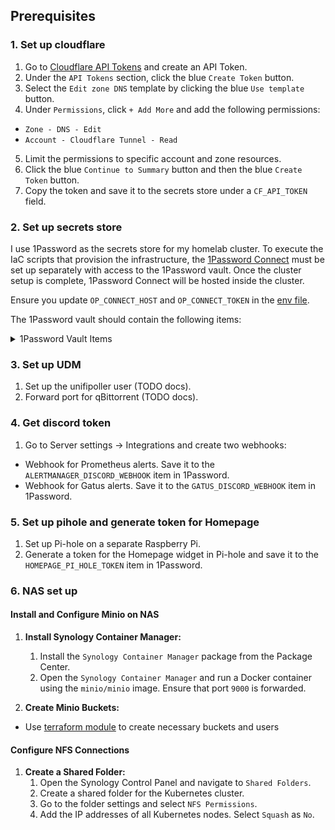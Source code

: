 ## Prerequisites

### 1. Set up cloudflare
1. Go to [Cloudflare API Tokens](https://dash.cloudflare.com/profile/api-tokens) and create an API Token.
2. Under the `API Tokens` section, click the blue `Create Token` button.
3. Select the `Edit zone DNS` template by clicking the blue `Use template` button.
4. Under `Permissions`, click `+ Add More` and add the following permissions:
  - `Zone - DNS - Edit`
  - `Account - Cloudflare Tunnel - Read`
5. Limit the permissions to specific account and zone resources.
6. Click the blue `Continue to Summary` button and then the blue `Create Token` button.
7. Copy the token and save it to the secrets store under a `CF_API_TOKEN` field.

### 2. Set up secrets store
I use 1Password as the secrets store for my homelab cluster. To execute the IaC scripts that provision the
infrastructure, the [1Password Connect](https://developer.1password.com/docs/connect/) must be set up separately with access
to the 1Password vault. Once the cluster setup is complete, 1Password Connect will be hosted inside the cluster.

Ensure you update `OP_CONNECT_HOST` and `OP_CONNECT_TOKEN` in the [env file](../infrastructure/secrets.sops.yaml).

The 1Password vault should contain the following items:
<details>
<summary>1Password Vault Items</summary>

| Item name                 | Fields                                          | Description                                               |
|---------------------------|-------------------------------------------------|-----------------------------------------------------------|
| mino                      | MINIO_ROOT_USER                                 |                                                           |
|                           | MINO_ROOT_PASSWORD                              |                                                           |
|                           | MINO_LOKI_BUCKET                                |                                                           |
|                           | MINO_LOKI_SECRET_KEY                            |                                                           |
|                           | MINO_LOKI_ACCESS_KEY                            |                                                           |
|                           | MINO_THANOS_BUCKET                              |                                                           |
|                           | MINO_THANOS_SECRET_KEY                          |                                                           |
|                           | MINO_THANOS_ACCESS_KEY                          |                                                           |
|                           | VOLSYNC_RESTIC_PASSWORD                         | rectic repo encryption key                                |
| cloudnative-pg            | POSTGRESS_SUPER_USER                            |                                                           |
|                           | POSTGRESS_SUPER_PASS                            |                                                           |
| cloudflare                | CLOUDFLARE_ACCOUNT_TAG                          |                                                           |
|                           | CLOUDFLARE_TUNNEL_SECRET                        |                                                           |
|                           | CLUSTER_CLOUDFLARE_TUNNEL_ID                    |                                                           |
|                           | CLOUDFLARE_HOMEPAGE_TUNNEL_SECRET               |                                                           |
|                           | CF_API_TOKEN                                    |                                                           |
| proxmox                   | username                                        |                                                           |
|                           | password                                        |                                                           |
|                           | HOMEPAGE_PROXMOX_USERNAME                       |                                                           |
|                           | HOMEPAGE_PROXMOX_PASSWORD                       |                                                           |
| actions-runner-controller | ACTION_RUNNER_CONTROLLER_GITHUB_APP_ID          |                                                           |
|                           | ACTION_RUNNER_CONTROLLER_GITHUB_INSTALLATION_ID |                                                           |
|                           | ACTION_RUNNER_CONTROLLER_GITHUB_PRIVATE_KEY     | In a format starting with -----BEGIN RSA PRIVATE KEY----- |
| unifipoller               | username                                        |                                                           |
|                           | password                                        |                                                           |
| discord                   | GATUS_DISCORD_WEBHOOK                           |                                                           |
|                           | ALERTMANAGER_DISCORD_WEBHOOK                    |                                                           |
| gatus                     | GATUS_POSTGRES_USER                             |                                                           |
|                           | GATUS_POSTGRES_PASS                             |                                                           |
| nodered                   | CREDENTIAL_SECRET                               | Used to encrypt nodered secrets                           |
| overseerr                 | OVERSEERR_TOKEN                                 | Used in homepage                                          |
| pihole                    | HOMEPAGE_PI_HOLE_TOKEN                          |                                                           |
| synology                  | HOMEPAGE_SYNOLOGY_USERNAME                      |                                                           |
|                           | HOMEPAGE_SYNOLOGY_PASSWORD                      |                                                           |
| plex                      | PLEX_TOKEN                                      | Used in homepage                                          |
| prowlarr                  | PROWLARR_API_KEY                                | Used in homepage                                          |
|                           | PROWLARR_POSTGRES_USER                          |                                                           |
|                           | PROWLARR_POSTGRES_PASSWORD                      |                                                           |
| sonarr                    | SONARR_API_KEY                                  | Used in homepage                                          |
|                           | SONARR_POSTGRES_USER                            |                                                           |
|                           | SONARR_POSTGRES_PASSWORD                        |                                                           |
| radarr                    | RADARR_API_KEY                                  | Used in homepage                                          |
|                           | RADARR_POSTGRES_USER                            |                                                           |
|                           | RADARR_POSTGRES_PASSWORD                        |                                                           |
| qbittorrent               | username                                        |                                                           |
|                           | password                                        |                                                           |
| grafana                   | GRAFANA_POSTGRESS_USER                          |                                                           |
|                           | GRAFANA_POSTGRESS_PASS                          |                                                           |
| pihole                    | HOMEPAGE_PI_HOLE_TOKEN                          |                                                           |
</details>

### 3. Set up UDM

1. Set up the unifipoller user (TODO docs).
2. Forward port for qBittorrent (TODO docs).

### 4. Get discord token

1. Go to Server settings -> Integrations and create two webhooks:
  - Webhook for Prometheus alerts. Save it to the `ALERTMANAGER_DISCORD_WEBHOOK` item in 1Password.
  - Webhook for Gatus alerts. Save it to the `GATUS_DISCORD_WEBHOOK` item in 1Password.

### 5. Set up pihole and generate token for Homepage

1. Set up Pi-hole on a separate Raspberry Pi.
2. Generate a token for the Homepage widget in Pi-hole and save it to the `HOMEPAGE_PI_HOLE_TOKEN` item in 1Password.

### 6. NAS set up

#### Install and Configure Minio on NAS

1. **Install Synology Container Manager:**
   1. Install the `Synology Container Manager` package from the Package Center.
   2. Open the `Synology Container Manager` and run a Docker container using the `minio/minio` image. Ensure that port `9000` is forwarded.

2. **Create Minio Buckets:**
  - Use [terraform module](../infrastructure/terraform/minio) to create necessary buckets and users

#### Configure NFS Connections

1. **Create a Shared Folder:**
   1. Open the Synology Control Panel and navigate to `Shared Folders`.
   2. Create a shared folder for the Kubernetes cluster.
   3. Go to the folder settings and select `NFS Permissions`.
   4. Add the IP addresses of all Kubernetes nodes. Select `Squash` as `No`.
